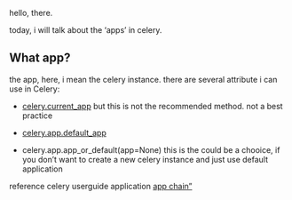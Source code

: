 hello, there.

today, i will talk about the ‘apps’ in celery.

What app?
------------
the app, here, i mean the celery instance.
there are several attribute i can use in Celery:

* [celery.current_app](http://celery.readthedocs.org/en/latest/reference/celery.html#celery.current_app)
    but this is not the recommended method. not a best practice

* [celery.app.default_app](http://celery.readthedocs.org/en/latest/reference/celery.app.html)

* celery.app.app_or_default(app=None)   this is the could be a chooice, if you don’t want to create a new celery instance and just use default application

reference celery userguide application [app chain”][1]

[1]:(http://celery.readthedocs.org/en/latest/userguide/application.html)

